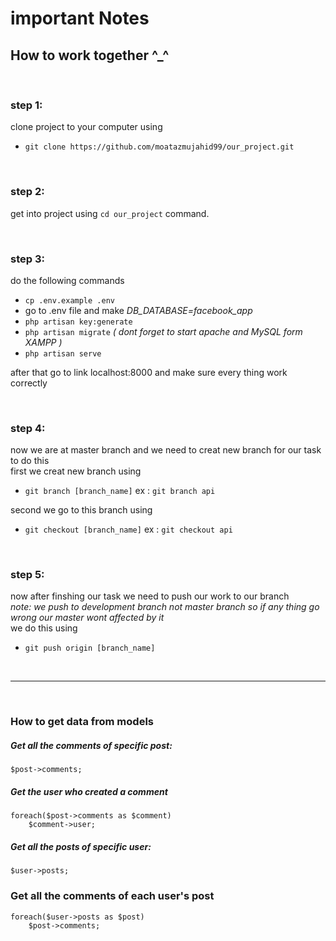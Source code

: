 # important Notes

## How to work together ^_^

<br> 

### step 1:
clone project to your computer using

- `git clone https://github.com/moatazmujahid99/our_project.git`

<br>

### step 2:
get into project using  `cd our_project` command.

<br>

### step 3:
do the following commands <br>
- `cp .env.example .env` <br>
- go to .env file and make *DB_DATABASE=facebook_app* <br>
- `php artisan key:generate` <br>
- `php artisan migrate` *( dont forget to start apache and MySQL form XAMPP )* <br>
- `php artisan serve` <br>

after that go to link localhost:8000 and make sure every thing work correctly

<br>

### step 4:
now we are at master branch and we need to creat new branch for our task to do this <br> 
first we creat new branch using <br>
- `git branch [branch_name]` ex : `git branch api` <br>
  
second we go to this branch using <br>
- `git checkout [branch_name]` ex : `git checkout api`

<br>

### step 5:
now after finshing our task we need to push our work to our branch <br>
*note: we push to development branch not master branch so if any thing go wrong our master wont affected by it* <br>
we do this using
- `git push origin [branch_name]`

<br>

---

<br>

### How to get data from models

##### Get all the comments of specific post:
```
$post->comments;
```

##### Get the user who created a comment
```
foreach($post->comments as $comment)
    $comment->user;
```

##### Get all the posts of specific user:
```
$user->posts;
```

### Get all the comments of each user's post
```
foreach($user->posts as $post)
    $post->comments;
```
